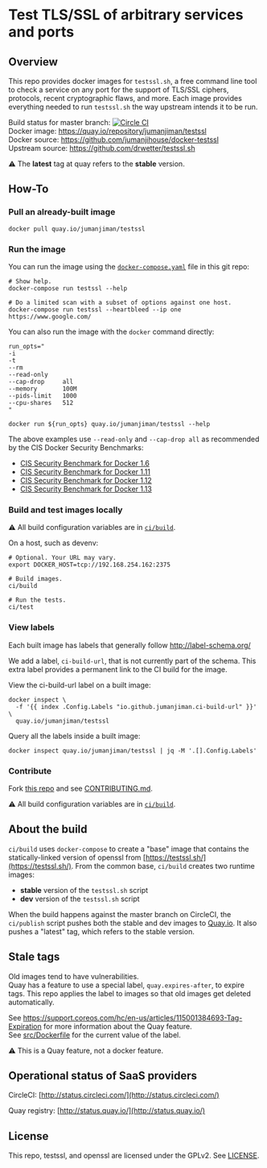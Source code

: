 Test TLS/SSL of arbitrary services and ports
============================================

Overview
--------

This repo provides docker images for `testssl.sh`,
a free command line tool to check a service
on any port for the support of TLS/SSL ciphers,
protocols, recent cryptographic flaws, and more.
Each image provides everything needed to run
`testssl.sh` the way upstream intends it to be run.

Build status for master branch: [![Circle CI](https://circleci.com/gh/jumanjihouse/docker-testssl/tree/master.svg?style=svg&circle-token=21344117bb3bc61b8096a1a1b76514ab7b8a3f85)](https://circleci.com/gh/jumanjihouse/docker-testssl/tree/master)<br/>
Docker image: https://quay.io/repository/jumanjiman/testssl<br/>
Docker source: https://github.com/jumanjihouse/docker-testssl<br/>
Upstream source: https://github.com/drwetter/testssl.sh<br/>

:warning: The **latest** tag at quay refers to the **stable** version.


How-To
------

### Pull an already-built image

    docker pull quay.io/jumanjiman/testssl


### Run the image

You can run the image using the [`docker-compose.yaml`](docker-compose.yaml)
file in this git repo:

    # Show help.
    docker-compose run testssl --help

    # Do a limited scan with a subset of options against one host.
    docker-compose run testssl --heartbleed --ip one https://www.google.com/


You can also run the image with the `docker` command directly:

    run_opts="
    -i
    -t
    --rm
    --read-only
    --cap-drop     all
    --memory       100M
    --pids-limit   1000
    --cpu-shares   512
    "

    docker run ${run_opts} quay.io/jumanjiman/testssl --help

The above examples use `--read-only` and `--cap-drop all` as recommended by the
CIS Docker Security Benchmarks:

* [CIS Security Benchmark for Docker 1.6](https://benchmarks.cisecurity.org/tools2/docker/CIS_Docker_1.6_Benchmark_v1.0.0.pdf)
* [CIS Security Benchmark for Docker 1.11](https://benchmarks.cisecurity.org/tools2/docker/CIS_Docker_1.11.0_Benchmark_v1.0.0.pdf)
* [CIS Security Benchmark for Docker 1.12](https://benchmarks.cisecurity.org/tools2/docker/CIS_Docker_1.12.0_Benchmark_v1.0.0.pdf)
* [CIS Security Benchmark for Docker 1.13](https://benchmarks.cisecurity.org/tools2/docker/CIS_Docker_1.13.0_Benchmark_v1.0.0.pdf)


### Build and test images locally

:warning: All build configuration variables are in [`ci/build`](ci/build).

On a host, such as devenv:

    # Optional. Your URL may vary.
    export DOCKER_HOST=tcp://192.168.254.162:2375

    # Build images.
    ci/build

    # Run the tests.
    ci/test


### View labels

Each built image has labels that generally follow http://label-schema.org/

We add a label, `ci-build-url`, that is not currently part of the schema.
This extra label provides a permanent link to the CI build for the image.

View the ci-build-url label on a built image:

    docker inspect \
      -f '{{ index .Config.Labels "io.github.jumanjiman.ci-build-url" }}' \
      quay.io/jumanjiman/testssl

Query all the labels inside a built image:

    docker inspect quay.io/jumanjiman/testssl | jq -M '.[].Config.Labels'


### Contribute

Fork [this repo](https://github.com/jumanjihouse/docker-testssl)
and see [CONTRIBUTING.md](CONTRIBUTING.md).

:warning: All build configuration variables are in [`ci/build`](ci/build).


About the build
---------------

`ci/build` uses `docker-compose` to create a "base" image
that contains the statically-linked version of openssl from
[https://testssl.sh/](https://testssl.sh/).
From the common base, `ci/build` creates two runtime images:

* **stable** version of the `testssl.sh` script
* **dev** version of the `testssl.sh` script

When the build happens against the master branch on CircleCI,
the `ci/publish` script pushes both the stable and dev images to
[Quay.io](https://quay.io/repository/jumanjiman/testssl?tab=tags).
It also pushes a "latest" tag, which refers to the stable version.


Stale tags
----------

Old images tend to have vulnerabilities.<br/>
Quay has a feature to use a special label, `quay.expires-after`, to expire tags.
This repo applies the label to images so that old images get deleted automatically.

See https://support.coreos.com/hc/en-us/articles/115001384693-Tag-Expiration
for more information about the Quay feature.<br/>
See [src/Dockerfile](src/Dockerfile) for the current value of the label.

:warning: This is a Quay feature, not a docker feature.


Operational status of SaaS providers
------------------------------------

CircleCI: [http://status.circleci.com/](http://status.circleci.com/)

Quay registry: [http://status.quay.io/](http://status.quay.io/)


License
-------

This repo, testssl, and openssl are licensed under the GPLv2.
See [LICENSE](LICENSE).
